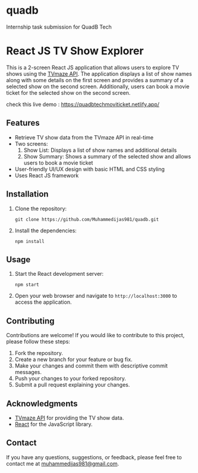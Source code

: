 # quadb
Internship task submission for QuadB Tech

# React JS TV Show Explorer

This is a 2-screen React JS application that allows users to explore TV shows using the [TVmaze API](https://api.tvmaze.com/search/shows?q=all). The application displays a list of show names along with some details on the first screen and provides a summary of a selected show on the second screen. Additionally, users can book a movie ticket for the selected show on the second screen.


check this live demo : https://quadbtechmoviticket.netlify.app/

## Features

- Retrieve TV show data from the TVmaze API in real-time
- Two screens:
  1. Show List: Displays a list of show names and additional details
  2. Show Summary: Shows a summary of the selected show and allows users to book a movie ticket
- User-friendly UI/UX design with basic HTML and CSS styling
- Uses React JS framework

## Installation

1. Clone the repository:

   ```shell
   git clone https://github.com/Muhammedijas981/quadb.git
   ```

2. Install the dependencies:

   ```shell
   npm install
   ```

## Usage

1. Start the React development server:

   ```shell
   npm start
   ```

2. Open your web browser and navigate to `http://localhost:3000` to access the application.

## Contributing

Contributions are welcome! If you would like to contribute to this project, please follow these steps:

1. Fork the repository.
2. Create a new branch for your feature or bug fix.
3. Make your changes and commit them with descriptive commit messages.
4. Push your changes to your forked repository.
5. Submit a pull request explaining your changes.

## Acknowledgments

- [TVmaze API](https://api.tvmaze.com/search/shows?q=all) for providing the TV show data.
- [React](https://reactjs.org/) for the JavaScript library.

## Contact

If you have any questions, suggestions, or feedback, please feel free to contact me at [muhammedijas981@gmail.com](mailto:your-email@example.com).
